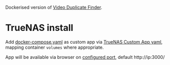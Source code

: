 Dockerised version of [Video Duplicate Finder](https://github.com/0x90d/videoduplicatefinder).

# TrueNAS install
Add [docker-compose.yaml](docker-compose.yaml) as custom app via [TrueNAS Custom App yaml](https://www.truenas.com/docs/truenasapps/usingcustomapp/#installing-via-yaml), mapping container `volumes` where appropriate.

App will be available via browser on [configured port](https://github.com/linuxserver/docker-baseimage-kasmvnc#options), default http://ip:3000/
